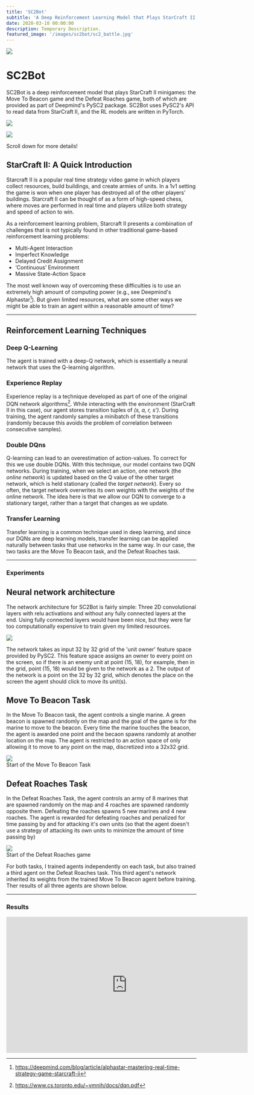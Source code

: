 ```yaml
---
title: 'SC2Bot'
subtitle: 'A Deep Reinforcement Learning Model that Plays StarCraft II Minigames'
date: 2020-03-10 00:00:00
description: Temporary Description.
featured_image: '/images/sc2bot/sc2_battle.jpg'
---
```


![](/images/sc2bot/sc2_terran_protoss.jpg)

# SC2Bot
SC2Bot is a deep reinforcement model that plays StarCraft II minigames: the Move To Beacon game and the Defeat Roaches game, both of which are provided as part of Deepmind's PySC2 package. SC2Bot uses PySC2's API to read data from StarCraft II, and the RL models are written in PyTorch.

<img src="/images/sc2bot/beacon_trained.gif"
style="border: 0; max-width:640px; max-height:360px">

<img src="/images/sc2bot/roaches_pretrained.gif"
style="border: 0; max-width:640px; max-height:360px">

Scroll down for more details!

## StarCraft II: A Quick Introduction

Starcraft II is a popular real time strategy video game in which players collect resources, build buildings, and create armies of units. In a 1v1 setting the game is won when one player has destroyed all of the other players' buildings. Starcraft II can be thought of as a form of high-speed chess, where moves are performed in real time and players utilize both strategy and speed of action to win. 

As a reinforcement learning problem, Starcraft II presents a combination of challenges that is not typically found in other traditional game-based reinforcement learning problems:

* Multi-Agent Interaction
* Imperfect Knowledge
* Delayed Credit Assignment
* ‘Continuous’ Environment
* Massive State-Action Space

The most well known way of overcoming these difficulties is to use an extremely high amount of computing power (e.g., see Deepmind's Alphastar[^1]). But given limited resources, what are some other ways we might be able to train an agent within a reasonable amount of time? 

[^1]: <a href="https://deepmind.com/blog/article/alphastar-mastering-real-time-strategy-game-starcraft-ii">https://deepmind.com/blog/article/alphastar-mastering-real-time-strategy-game-starcraft-ii</a>

---

## Reinforcement Learning Techniques

### Deep Q-Learning

The agent is trained with a deep-Q network, which is essentially a neural network that uses the Q-learning algorithm.

### Experience Replay

Experience replay is a technique developed as part of one of the original DQN network algorithms[^2]. While interacting with the environment (StarCraft II in this case), our agent stores transition tuples of _(s, a, r, s')_. During training, the agent randomly samples a minibatch of these transitions (randomly because this avoids the problem of correlation between consecutive samples).

[^2]: <a href="https://www.cs.toronto.edu/~vmnih/docs/dqn.pdf">https://www.cs.toronto.edu/~vmnih/docs/dqn.pdf</a>

### Double DQns

Q-learning can lead to an overestimation of action-values. To correct for this we use double DQNs. With this technique, our model contains two DQN networks. During training, when we select an action, one network (the _online network_) is updated based on the Q value of the other target network, which is held stationary (called the _target network_). Every so often, the target network overwrites its own weights with the weights of the online network. The idea here is that we allow our DQN to converge to a stationary target, rather than a target that changes as we update.

### Transfer Learning

Transfer learning is a common technique used in deep learning, and since our DQNs are deep learning models, transfer learning can be applied naturally between tasks that use networks in the same way. In our case, the two tasks are the Move To Beacon task, and the Defeat Roaches task.

---

### Experiments

## Neural network architecture
The network architecture for SC2Bot is fairly simple: Three 2D convolutional layers with relu activations and without any fully connected layers at the end. Using fully connected layers would have been nice, but they were far too computationally expensive to train given my limited resources.

<img src="/images/sc2bot/nn.png" style="border: 0; max-width:464px; max-height:544px">

The network takes as input 32 by 32 grid of the 'unit owner' feature space provided by PySC2. This feature space assigns an owner to every point on the screen, so if there is an enemy unit at point (15, 18), for example, then in the grid, point (15, 18) would be given to the network as a 2. The output of the network is a point on the 32 by 32 grid, which denotes the place on the screen the agent should click to move its unit(s).

## Move To Beacon Task
In the Move To Beacon task, the agent controls a single marine. A green beacon is spawned randomly on the map and the goal of the game is for the marine to move to the beacon. Every time the marine touches the beacon, the agent is awarded one point and the becaon spawns randomly at another location on the map. The agent is restricted to an action space of only allowing it to move to any point on the map, discretized into a 32x32 grid.

<div class="gallery" data-columns="1">
	<img src="/images/sc2bot/beacon_start.png">
	<figcaption> 
	Start of the Move To Beacon Task
	</figcaption>
</div>

## Defeat Roaches Task
In the Defeat Roaches Task, the agent controls an army of 8 marines that are spawned randomly on the map and 4 roaches are spawned randomly opposite them. Defeating the roaches spawns 5 new marines and 4 new roaches. The agent is rewarded for defeating roaches and penalized for time passing by and for attacking it's own units (so that the agent doesn't use a strategy of attacking its own units to minimize the amount of time passing by)

<div class="gallery" data-columns="1">
	<img src="/images/sc2bot/roach_start.png">
	<figcaption> 
	Start of the Defeat Roaches game
	</figcaption>
</div>

For both tasks, I trained agents independently on each task, but also trained a third agent on the Defeat Roaches task. This third agent's network inherited its weights from the trained Move To Beacon agent before training. Ther results of all three agents are shown below.

---

### Results

<iframe src="https://www.youtube.com/embed/FBkF3MSsve4" width="640" height="360" frameborder="0" webkitallowfullscreen mozallowfullscreen allowfullscreen></iframe>
